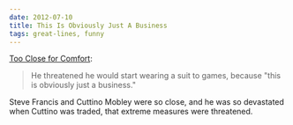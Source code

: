 ```yaml
---
date: 2012-07-10
title: This Is Obviously Just A Business
tags: great-lines, funny
---
```


[Too Close for Comfort](https://www.espn.com/espn/magazine/archives/news/story?page=magazine-20051107-article38):

> He threatened he would start wearing a suit to games, because "this is obviously just a business."

Steve Francis and Cuttino Mobley were so close, and he was so devastated when Cuttino was traded, that extreme measures were threatened.
